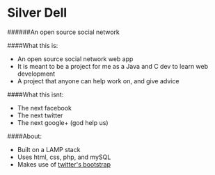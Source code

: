 # Silver Dell
######An open source social network

####What this is:
- An open source social network web app
- It is meant to be a project for me as a Java and C dev to learn web development
- A project that anyone can help work on, and give advice

####What this isnt:
- The next facebook
- The next twitter
- The next google+ (god help us)

####About:
- Built on a LAMP stack
- Uses html, css, php, and mySQL
- Makes use of [twitter's bootstrap](http://getbootstrap.com/)

